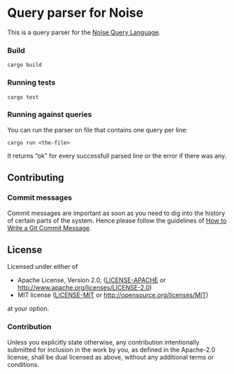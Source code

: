 Query parser for Noise
======================

This is a query parser for the [Noise Query Language](https://github.com/pipedown/noise/blob/master/query_language_reference.md).

### Build

    cargo build


### Running tests

    cargo test


### Running against queries

You can run the parser on file that contains one query per line:

    cargo run <the-file>

It returns “ok” for every successfull parsed line or the error if there was any.


Contributing
------------

### Commit messages

Commit messages are important as soon as you need to dig into the history
of certain parts of the system. Hence please follow the guidelines of
[How to Write a Git Commit Message](http://chris.beams.io/posts/git-commit/).


License
-------

Licensed under either of

 * Apache License, Version 2.0, ([LICENSE-APACHE](LICENSE-APACHE) or http://www.apache.org/licenses/LICENSE-2.0)
 * MIT license ([LICENSE-MIT](LICENSE-MIT) or http://opensource.org/licenses/MIT)

at your option.

### Contribution

Unless you explicitly state otherwise, any contribution intentionally
submitted for inclusion in the work by you, as defined in the Apache-2.0
license, shall be dual licensed as above, without any additional terms or
conditions.
